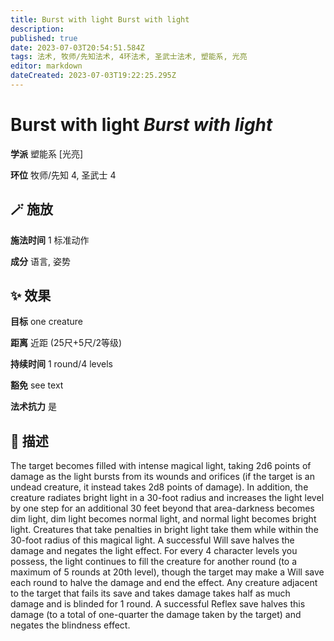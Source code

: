 ```yaml
---
title: Burst with light Burst with light
description: 
published: true
date: 2023-07-03T20:54:51.584Z
tags: 法术, 牧师/先知法术, 4环法术, 圣武士法术, 塑能系, 光亮
editor: markdown
dateCreated: 2023-07-03T19:22:25.295Z
---
```


# **Burst with light** *Burst with light*

**学派** 塑能系 \[光亮\] 

**环位** 牧师/先知 4, 圣武士 4

## 🪄 施放

**施法时间** 1 标准动作

**成分** 语言, 姿势

## ✨ 效果 

**目标** one creature 

**距离** 近距 (25尺+5尺/2等级)  

**持续时间** 1 round/4 levels 

**豁免** see text

**法术抗力** 是

## 📖 描述

The target becomes filled with intense magical light, taking 2d6 points of damage as the light bursts from its wounds and orifices (if the target is an undead creature, it instead takes 2d8 points of damage). In addition, the creature radiates bright light in a 30-foot radius and increases the light level by one step for an additional 30 feet beyond that area-darkness becomes dim light, dim light becomes normal light, and normal light becomes bright light. Creatures that take penalties in bright light take them while within the 30-foot radius of this magical light. A successful Will save halves the damage and negates the light effect.  For every 4 character levels you possess, the light continues to fill the creature for another round (to a maximum of 5 rounds at 20th level), though the target may make a Will save each round to halve the damage and end the effect. Any creature adjacent to the target that fails its save and takes damage takes half as much damage and is blinded for 1 round. A successful Reflex save halves this damage (to a total of one-quarter the damage taken by the target) and negates the blindness effect.
    
